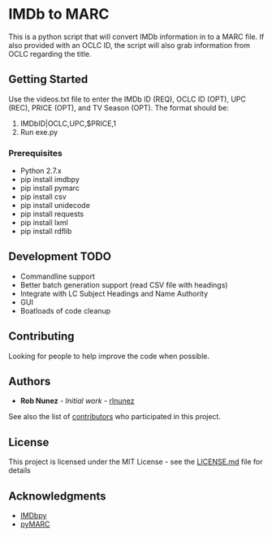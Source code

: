 # IMDb to MARC

This is a python script that will convert IMDb information in to a MARC file. If also provided with an OCLC ID, the script will also grab information from OCLC regarding the title.

## Getting Started

Use the videos.txt file to enter the IMDb ID (REQ), OCLC ID (OPT), UPC (REC), PRICE (OPT), and TV Season (OPT). The format should be:

1) IMDbID|OCLC,UPC,$PRICE,1
2) Run exe.py

### Prerequisites

* Python 2.7.x
* pip install imdbpy
* pip install pymarc
* pip install csv
* pip install unidecode
* pip install requests
* pip install lxml
* pip install rdflib

## Development TODO

* Commandline support
* Better batch generation support (read CSV file with headings)
* Integrate with LC Subject Headings and Name Authority
* GUI
* Boatloads of code cleanup

## Contributing

Looking for people to help improve the code when possible.


## Authors

* **Rob Nunez** - *Initial work* - [rlnunez](https://github.com/rlnunez)

See also the list of [contributors](https://github.com/rlnunez/IMDb-to-MARC/contributors) who participated in this project.

## License

This project is licensed under the MIT License - see the [LICENSE.md](LICENSE.md) file for details

## Acknowledgments

* [IMDbpy](https://github.com/alberanid/imdbpy)
* [pyMARC](https://github.com/edsu/pymarc)
